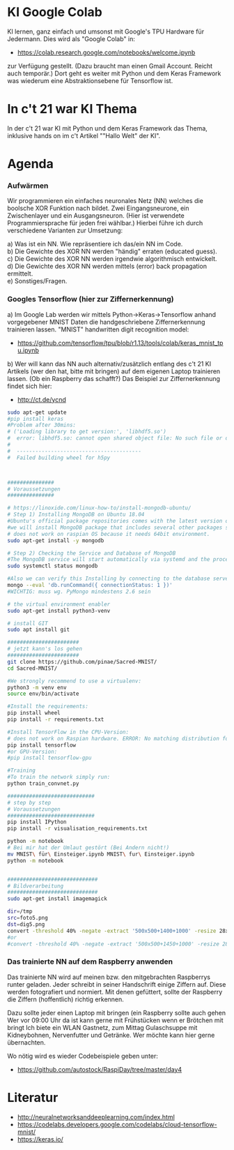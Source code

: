 # KI Google Colab

KI lernen, ganz einfach und umsonst mit Google's TPU
Hardware für Jedermann. Dies wird als "Google Colab" in:<br>
- https://colab.research.google.com/notebooks/welcome.ipynb

zur Verfügung gestellt. (Dazu braucht man einen Gmail Account. Reicht
auch temporär.) Dort geht es weiter mit Python und dem Keras Framework
was wiederum eine Abstraktionsebene für Tensorflow ist.

# In c't 21 war KI  Thema
In der c't 21 war KI mit Python und dem Keras Framework das Thema,
inklusive hands on im c't Artikel ""Hallo Welt" der KI".

# Agenda
### Aufwärmen
Wir programmieren ein einfaches neuronales Netz (NN) welches die
boolsche XOR Funktion nach bildet. Zwei Eingangsneurone, ein
Zwischenlayer und ein Ausgangsneuron. (Hier ist verwendete
Programmiersprache für jeden frei wählbar.) Hierbei führe ich durch
verschiedene Varianten zur Umsetzung:

a) Was ist ein NN. Wie repräsentiere ich das/ein NN im Code.<br>
b) Die Gewichte des XOR NN werden "händig" erraten (educated guess).<br>
c) Die Gewichte des XOR NN werden irgendwie algorithmisch entwickelt.<br>
d) Die Gewichte des XOR NN werden mittels (error) back propagation ermittelt.<br>
e) Sonstiges/Fragen.<br>

### Googles Tensorflow (hier zur Ziffernerkennung)
a) Im Google Lab werden wir mittels Python->Keras->Tensorflow anhand
vorgegebener MNIST Daten die handgeschriebene Ziffernerkennung
trainieren lassen. "MNIST" handwritten digit recognition model:<br>
- https://github.com/tensorflow/tpu/blob/r1.13/tools/colab/keras_mnist_tpu.ipynb

b) Wer will kann das NN auch alternativ/zusätzlich entlang des c't 21 KI
Artikels (wer den hat, bitte mit bringen) auf dem eigenen Laptop
trainieren lassen. (Ob ein Raspberry das schafft?) Das Beispiel zur
Ziffernerkennung findet sich hier:<br>
- http://ct.de/ycnd

```bash
sudo apt-get update
#pip install keras
#Problem after 30mins:
# ('Loading library to get version:', 'libhdf5.so')
#  error: libhdf5.so: cannot open shared object file: No such file or directory
#  
#  ----------------------------------------
#  Failed building wheel for h5py



###############
# Voraussetzungen
###############

# https://linoxide.com/linux-how-to/install-mongodb-ubuntu/
# Step 1) Installing MongoDB on Ubuntu 18.04
#Ubuntu's official package repositories comes with the latest version of MongoDB, which means we can install the necessary packages using apt-get.
#we will install MongoDB package that includes several other packages such as mongo-tools, mongodb-clients, mongodb-server and mongodb-server-core.
# does not work on raspian OS because it needs 64bit environment.
sudo apt-get install -y mongodb

# Step 2) Checking the Service and Database of MongoDB
#The MongoDB service will start automatically via systemd and the process listens on port 27017. You can verify its status using the systemctl command as shown below.
sudo systemctl status mongodb

#Also we can verify this Installing by connecting to the database server and executing a diagnostic command.
mongo --eval 'db.runCommand({ connectionStatus: 1 })'
#WICHTIG: muss wg. PyMongo mindestens 2.6 sein

# the virtual environment enabler
sudo apt-get install python3-venv

# install GIT
sudo apt install git

#######################
# jetzt kann's los gehen
#######################
git clone https://github.com/pinae/Sacred-MNIST/
cd Sacred-MNIST/

#We strongly recommend to use a virtualenv:
python3 -m venv env
source env/bin/activate

#Install the requirements:
pip install wheel
pip install -r requirements.txt

#Install TensorFlow in the CPU-Version:
# does not work on Raspian hardware. ERROR: No matching distribution found for tensorflow 
pip install tensorflow
#or GPU-Version:
#pip install tensorflow-gpu

#Training
#To train the network simply run:
python train_convnet.py

############################
# step by step
# Voraussetzungen
############################
pip install IPython
pip install -r visualisation_requirements.txt

python -m notebook
# Bei mir hat der Umlaut gestört (Bei Andern nicht!)
mv MNIST\ für\ Einsteiger.ipynb MNIST\ fur\ Einsteiger.ipynb 
python -m notebook


#############################
# Bildverarbeitung
#############################
sudo apt-get install imagemagick

dir=/tmp
src=foto5.png
dst=dig5.png
convert -threshold 40% -negate -extract '500x500+1400+1000' -resize 28x28 $dir/$src $dir/$dst
#or
#convert -threshold 40% -negate -extract '500x500+1450+1000' -resize 28x28 $dir/$src $dir/$dst

```

### Das trainierte NN auf dem Raspberry anwenden
Das trainierte NN wird auf meinen bzw. den mitgebrachten Raspberrys
runter geladen. Jeder schreibt in seiner Handschrift einige Ziffern auf.
Diese werden fotografiert und normiert. Mit denen gefüttert, sollte der
Raspberry die Ziffern (hoffentlich) richtig erkennen.

Dazu sollte jeder einen Laptop mit bringen (ein Raspberry sollte auch
gehen  Wer vor 09:00 Uhr da ist kann gerne mit Frühstücken wenn er
Brötchen mit bringt  Ich biete ein WLAN Gastnetz, zum Mittag
Gulaschsuppe mit Kidneybohnen, Nervenfutter und Getränke. Wer möchte
kann hier gerne übernachten.

Wo nötig wird es wieder Codebeispiele geben unter:<br>
- https://github.com/autostock/RaspiDay/tree/master/day4

# Literatur
- http://neuralnetworksanddeeplearning.com/index.html
- https://codelabs.developers.google.com/codelabs/cloud-tensorflow-mnist/
- https://keras.io/


